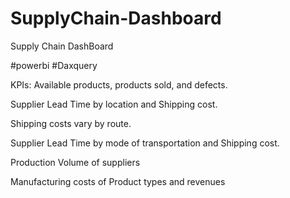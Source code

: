 # SupplyChain-Dashboard
Supply Chain DashBoard

#powerbi #Daxquery

KPIs: Available products, products sold, and defects.

Supplier Lead Time by location and Shipping cost.

Shipping costs vary by route.

Supplier Lead Time by mode of transportation and Shipping cost.

Production Volume of suppliers

Manufacturing costs of Product types and revenues
